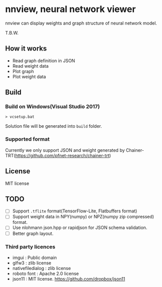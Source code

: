 # nnview, neural network viewer

nnview can display weights and graph structure of neural network model.

T.B.W.

## How it works

* Read graph definition in JSON
* Read weight data
* Plot graph
* Plot weight data

## Build

### Build on Windows(Visual Studio 2017)

```
> vcsetup.bat
```

Solution file will be generated into `build` folder.

### Supported format

Currently we only support JSON and weight generated by Chainer-TRT(https://github.com/pfnet-research/chainer-trt)

## License

MIT license

## TODO

* [ ] Support `.tflite` format(TensorFlow-Lite, Flatbuffers format)
* [ ] Support weight data in NPY(numpy) or NPZ(numpy zip compressed) format.
* [ ] Use nlohmann json.hpp or rapidjson for JSON schema validation.
* [ ] Better graph layout.

### Third party licences

* imgui : Public domain
* glfw3 : zlib license
* nativefiledialog : zlib license
* roboto font : Apache 2.0 license
* json11 : MIT license. https://github.com/dropbox/json11
